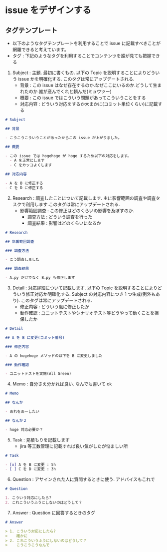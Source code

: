 # issue をデザインする

## タグテンプレート

- 以下のようなタグテンプレートを利用することで issue に記載すべきことが網羅できると考えています。
- タグ : 下記のようなタグを利用することでコンテンツを誰が見ても把握できる

1. Subject : 主題. 最初に書くもの. 以下の Topic を説明することによりどういう issue かを明確化する. このタグは常にアップデートされる.
   - 背景 : この issue はなぜ存在するのか.なぜここにいるのか.どうして生まれたのか.誰が産んでくれと頼んだ(ミュウツー)
   - 概要 : この issue ではこういう問題があってこういうことをする
   - 対応内容 : どういう対応をするか大まかに(コミット単位くらい)に記載する

```md
# Subject

## 背景

- こうこうこういうことがあったからこの issue が上がりました。

## 概要

- この issue では hogehoge が hoge するため以下の対応をします。
  - A を正常にします
  - C をカッコよくします

## 対応内容

- A を B に修正する
- C を D に修正する
```

2. Research : 調査したことについて記載します. 主に影響範囲の調査や調査タスクで利用します.このタグは常にアップデートされる.
   - 影響範囲調査 : この修正はどのくらいの影響を及ぼすのか.
     - 調査方法 : どういう調査を行った
     - 調査結果 : 影響はどのくらいになるか

```md
# Research

## 影響範囲調査

### 調査方法

- こう調査しました

### 調査結果

- A.py だけでなく B.py も修正します
```

3. Detail : 対応詳細について記載します. 以下の Topic を説明することによりどういう修正対応か明確化する. Subject の対応内容につき 1 つ生成(例外もあり). このタグは常にアップデートされる.
   - 修正内容 : どういう風に修正したか
   - 動作確認 : ユニットテストやシナリオテスト等どうやって動くことを担保したか

```md
# Detail

## A を B に変更(コミット番号)

### 修正内容

- A の hogehoge メソッドの以下を B に変更しました

### 動作確認

- ユニットテストを実施(All Green)
```

4. Memo : 自分さえ分かれば良い. なんでも書いて ok

```md
# Memo

## なんか

- あれをあーしたい

## なんか２

- hoge 対応必要か？
```

5. Task : 見積もりを記載します
   - jira 等工数管理に記載すれば良い気がしたが悩ましい所

```md
# Task

- [x] A を B に変更 : 5h
- [ ] C を D に変更 : 3h
```

6. Question : アサインされた人に質問するときに使う. アドバイスもこれで

```md
# Question

1. こういう対応にしたら?
2. これこういうふうにしないのはどうして？
```

7. Answer : Question に回答するときのタグ

```md
# Answer

> 1. こういう対応にしたら?
>    確かに
> 2. これこういうふうにしないのはどうして？
>    こうこうこうなんで
```
